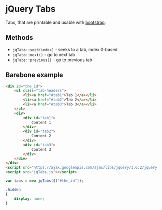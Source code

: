 jQuery Tabs
===========

Tabs, that are printable and usable with [bootstrap](https://github.com/twitter/bootstrap).

Methods
-------


* `jqTabs::seek(index)` - seeks to a tab, index 0-based
* `jqTabs::next()` - go to next tab
* `jqTabs::previous()` - go to previous tab



Barebone example
----------------

```html
<div id="the_id">
	<ul class="tab-headers">
		<li><a href="#tab1">Tab 1</a></li>
		<li><a href="#tab2">Tab 2</a></li>
		<li><a href="#tab3">Tab 3</a></li>
	</ul>
	<div>
		<div id="tab1">
			Content 1
		</div>
		<div id="tab2">
			Content 2
		</div>
		<div id="tab3">
			Content 3
		</div>
	</div>
</div>
<script src="https://ajax.googleapis.com/ajax/libs/jquery/1.6.2/jquery.min.js"></script>
<script src="jqTabs.js"></script>
```

```javascript
var tabs = new jqTabs($("#the_id"));
```

```css
.hidden
{
	display: none;
}
```